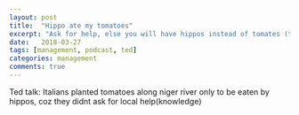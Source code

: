 ```yaml
---
layout: post
title:  "Hippo ate my tomatoes"
excerpt: "Ask for help, else you will have hippos instead of tomates (true story)"
date:   2018-03-27
tags: [management, podcast, ted]
categories: management
comments: true
---
```


Ted talk: Italians planted tomatoes along niger river only to be eaten by hippos, coz they didnt ask for local help(knowledge)